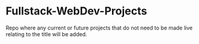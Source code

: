 # Fullstack-WebDev-Projects
Repo where any current or future projects that do not need to be made live relating to the title will be added.
